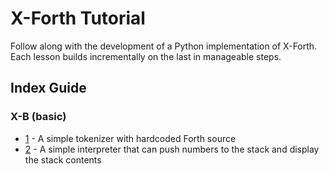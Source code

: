# X-Forth Tutorial
Follow along with the development of a Python implementation of X-Forth. Each lesson builds incrementally on the last in manageable steps.

## Index Guide
### X-B (basic)
* [1](src/1.x-forth.py)  - A simple tokenizer with hardcoded Forth source
* [2](src/2.x-forth.py) - A simple interpreter that can push numbers to the stack and display the stack contents